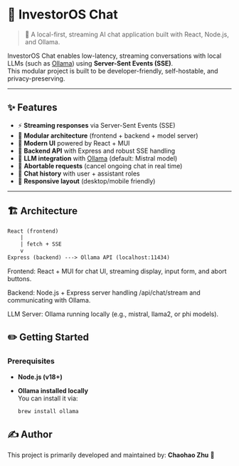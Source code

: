 # 💼 InvestorOS Chat

> 💬 A local-first, streaming AI chat application built with React, Node.js, and Ollama.

InvestorOS Chat enables low-latency, streaming conversations with local LLMs (such as [Ollama](https://ollama.ai)) using **Server-Sent Events (SSE)**.  
This modular project is built to be developer-friendly, self-hostable, and privacy-preserving.

---

## ✨ Features

- ⚡ **Streaming responses** via Server-Sent Events (SSE)  
- 🧩 **Modular architecture** (frontend + backend + model server)  
- 🎨 **Modern UI** powered by React + MUI  
- 🔌 **Backend API** with Express and robust SSE handling  
- 🤖 **LLM integration** with [Ollama](https://ollama.ai) (default: Mistral model)  
- 🛑 **Abortable requests** (cancel ongoing chat in real time)  
- 📜 **Chat history** with user + assistant roles  
- 📱 **Responsive layout** (desktop/mobile friendly)

---

## 🏗️ Architecture
```txt
React (frontend)
    |
    | fetch + SSE
    v
Express (backend) ---> Ollama API (localhost:11434)
```
Frontend: React + MUI for chat UI, streaming display, input form, and abort buttons.

Backend: Node.js + Express server handling /api/chat/stream and communicating with Ollama.

LLM Server: Ollama running locally (e.g., mistral, llama2, or phi models).


## ✏️ Getting Started

### Prerequisites

- **Node.js (v18+)**
- **Ollama installed locally**  
  You can install it via:

  ```bash
  brew install ollama


## ✍️ Author

This project is primarily developed and maintained by: **Chaohao Zhu** 👋
